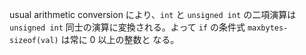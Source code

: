 usual arithmetic conversion により、`int` と `unsigned int` 
の二項演算は `unsigned int` 同士の演算に変換される。よって
`if` の条件式 `maxbytes-sizeof(val)` は常に 0 以上の整数と
なる。
